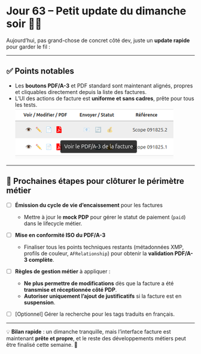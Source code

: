 # Jour 63 – Petit update du dimanche soir 📝✨

Aujourd’hui, pas grand-chose de concret côté dev, juste un **update rapide** pour garder le fil :  

---

## ✅ Points notables

- Les **boutons PDF/A-3** et PDF standard sont maintenant alignés, propres et cliquables directement depuis la liste des factures.  
- L’UI des actions de facture est **uniforme et sans cadres**, prête pour tous les tests.  
![Demande de statut facture](../images/jour63/invoiceList.png)

---

## 📌 Prochaines étapes pour clôturer le périmètre métier

- [ ] **Émission du cycle de vie d’encaissement** pour les factures  
  - Mettre à jour le **mock PDP** pour gérer le statut de paiement (`paid`) dans le lifecycle métier.  

- [ ] **Mise en conformité ISO du PDF/A-3**  
  - Finaliser tous les points techniques restants (métadonnées XMP, profils de couleur, `AFRelationship`) pour obtenir la **validation PDF/A-3 complète**.  

- [ ] **Règles de gestion métier** à appliquer :  
  - **Ne plus permettre de modifications** dès que la facture a été **transmise et réceptionnée côté PDP**.  
  - **Autoriser uniquement l’ajout de justificatifs** si la facture est en **suspension**.  

- [ ] [Optionnel] Gérer la recherche pour les tags traduits en français.  

---

💡 **Bilan rapide** : un dimanche tranquille, mais l’interface facture est maintenant **prête et propre**, et le reste des développements métiers peut être finalisé cette semaine. 🚀

